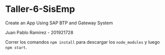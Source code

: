 # Taller-6-SisEmp
Create an App Using SAP BTP and Gateway System

Juan Pablo Ramirez - 201921728

Correr los comandos `npm install` para descargar los `node_modules` y luego `npm start`.
